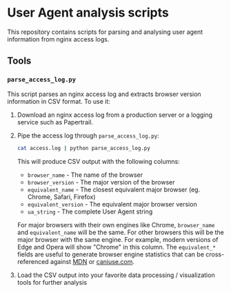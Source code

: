 # User Agent analysis scripts

This repository contains scripts for parsing and analysing user agent information
from nginx access logs.

## Tools

### `parse_access_log.py`

This script parses an nginx access log and extracts browser version information
in CSV format. To use it:

1. Download an nginx access log from a production server or a logging service
   such as Papertrail.

2. Pipe the access log through `parse_access_log.py`:

   ```sh
   cat access.log | python parse_access_log.py
   ```

   This will produce CSV output with the following columns:

   - `browser_name` - The name of the browser
   - `browser_version` - The major version of the browser
   - `equivalent_name` - The closest equivalent major browser (eg. Chrome, Safari, Firefox)
   - `equivalent_version` - The equivalent major browser version
   - `ua_string` - The complete User Agent string

   For major browsers with their own engines like Chrome, `browser_name` and `equivalent_name` will be the same.
   For other browsers this will be the major browser with the same engine. For example,
   modern versions of Edge and Opera will show "Chrome" in this column.
   The `equivalent_*` fields are useful to generate browser engine statistics
   that can be cross-referenced against [MDN](https://developer.mozilla.org/en-US/) or
   [caniuse.com](https://caniuse.com).

3. Load the CSV output into your favorite data processing / visualization tools for
   further analysis
